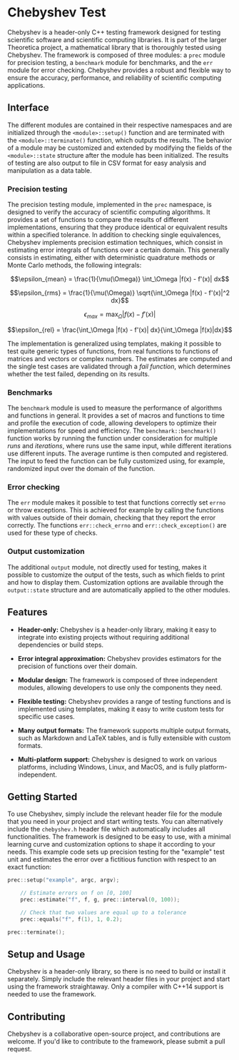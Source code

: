 # Chebyshev Test
Chebyshev is a header-only C++ testing framework designed for testing scientific software and scientific computing libraries. It is part of the larger Theoretica project, a mathematical library that is thoroughly tested using Chebyshev. The framework is composed of three modules: a `prec` module for precision testing, a `benchmark` module for benchmarks, and the `err` module for error checking. Chebyshev provides a robust and flexible way to ensure the accuracy, performance, and reliability of scientific computing applications.


## Interface
The different modules are contained in their respective namespaces and are initialized through the `<module>::setup()` function and are terminated with the `<module>::terminate()` function, which outputs the results. The behavior of a module may be customized and extended by modifying the fields of the `<module>::state` structure after the module has been initialized. The results of testing are also output to file in CSV format for easy analysis and manipulation as a data table.


### Precision testing
The precision testing module, implemented in the `prec` namespace, is designed to verify the accuracy of scientific computing algorithms. It provides a set of functions to compare the results of different implementations, ensuring that they produce identical or equivalent results within a specified tolerance. In addition to checking single equivalences, Chebyshev implements precision estimation techniques, which consist in estimating error integrals of functions over a certain domain. This generally consists in estimating, either with deterministic quadrature methods or Monte Carlo methods, the following integrals:

$$\epsilon_{mean} = \frac{1}{\mu(\Omega)} \int_\Omega |f(x) - f'(x)| dx$$

$$\epsilon_{rms} = \frac{1}{\mu(\Omega)} \sqrt{\int_\Omega |f(x) - f'(x)|^2 dx}$$

$$\epsilon_{max} = \max_{\Omega} |f(x) - f'(x)|$$

$$\epsilon_{rel} = \frac{\int_\Omega |f(x) - f'(x)| dx}{\int_\Omega |f(x)|dx}$$

The implementation is generalized using templates, making it possible to test quite generic types of functions, from real functions to functions of matrices and vectors or complex numbers. The estimates are computed and the single test cases are validated through a _fail function_, which determines whether the test failed, depending on its results.


### Benchmarks
The `benchmark` module is used to measure the performance of algorithms and functions in general. It provides a set of macros and functions to time and profile the execution of code, allowing developers to optimize their implementations for speed and efficiency. The `benchmark::benchmark()` function works by running the function under consideration for multiple _runs_ and _iterations_, where runs use the same input, while different iterations use different inputs. The average runtime is then computed and registered. The input to feed the function can be fully customized using, for example, randomized input over the domain of the function.


### Error checking
The `err` module makes it possible to test that functions correctly set `errno` or throw exceptions. This is achieved for example by calling the functions with values outside of their domain, checking that they report the error correctly. The functions `err::check_errno` and `err::check_exception()` are used for these type of checks.


### Output customization
The additional `output` module, not directly used for testing, makes it possible to customize the output of the tests, such as which fields to print and how to display them. Customization options are available through the `output::state` structure and are automatically applied to the other modules.


## Features
- **Header-only:** Chebyshev is a header-only library, making it easy to integrate into existing projects without requiring additional dependencies or build steps.

- **Error integral approximation:** Chebyshev provides estimators for the precision of functions over their domain.

- **Modular design:** The framework is composed of three independent modules, allowing developers to use only the components they need.

- **Flexible testing:** Chebyshev provides a range of testing functions and is implemented using templates, making it easy to write custom tests for specific use cases.

- **Many output formats:** The framework supports multiple output formats, such as Markdown and LaTeX tables, and is fully extensible with custom formats.

- **Multi-platform support:** Chebyshev is designed to work on various platforms, including Windows, Linux, and MacOS, and is fully platform-independent.


## Getting Started
To use Chebyshev, simply include the relevant header file for the module that you need in your project and start writing tests. You can alternatively include the `chebyshev.h` header file which automatically includes all functionalities. The framework is designed to be easy to use, with a minimal learning curve and customization options to shape it according to your needs. This example code sets up precision testing for the "example" test unit and estimates the error over a fictitious function with respect to an exact function:

```c
prec::setup("example", argc, argv);

	// Estimate errors on f on [0, 100]
	prec::estimate("f", f, g, prec::interval(0, 100));

	// Check that two values are equal up to a tolerance
	prec::equals("f", f(1), 1, 0.2);

prec::terminate();
```

## Setup and Usage
Chebyshev is a header-only library, so there is no need to build or install it separately. Simply include the relevant header files in your project and start using the framework straightaway. Only a compiler with C++14 support is needed to use the framework.


## Contributing
Chebyshev is a collaborative open-source project, and contributions are welcome. If you'd like to contribute to the framework, please submit a pull request.
